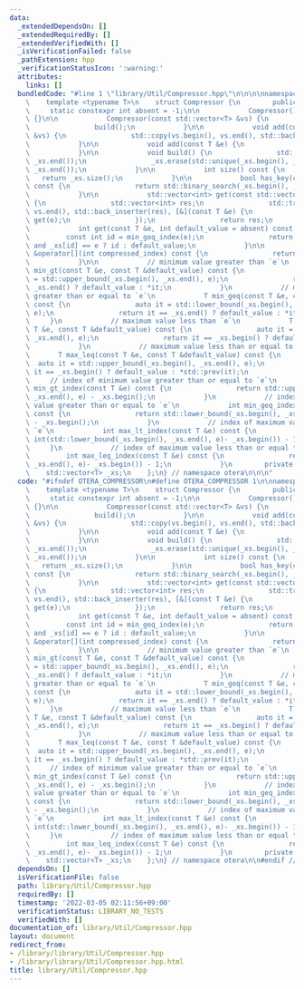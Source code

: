 ```yaml
---
data:
  _extendedDependsOn: []
  _extendedRequiredBy: []
  _extendedVerifiedWith: []
  _isVerificationFailed: false
  _pathExtension: hpp
  _verificationStatusIcon: ':warning:'
  attributes:
    links: []
  bundledCode: "#line 1 \"library/Util/Compressor.hpp\"\n\n\n\nnamespace otera {\n\
    \    template <typename T>\n    struct Compressor {\n        public:\n       \
    \     static constexpr int absent = -1;\n\n            Compressor() : _xs(std::vector<T>{})\
    \ {}\n\n            Compressor(const std::vector<T> &vs) {\n                add(vs);\n\
    \                build();\n            }\n\n            void add(const std::vector<T>\
    \ &vs) {\n                std::copy(vs.begin(), vs.end(), std::back_inserter(_xs));\n\
    \            }\n\n            void add(const T &e) {\n                _xs.emplace_back(e);\n\
    \            }\n\n            void build() {\n                std::sort(_xs.begin(),\
    \ _xs.end());\n                _xs.erase(std::unique(_xs.begin(), _xs.end()),\
    \ _xs.end());\n            }\n\n            int size() const {\n             \
    \   return _xs.size();\n            }\n\n            bool has_key(const T &e)\
    \ const {\n                return std::binary_search(_xs.begin(), _xs.end(), e);\n\
    \            }\n\n            std::vector<int> get(const std::vector<T> &vs) const\
    \ {\n                std::vector<int> res;\n                std::transform(vs.begin(),\
    \ vs.end(), std::back_inserter(res), [&](const T &e) {\n                    return\
    \ get(e);\n                });\n                return res;\n            }\n\n\
    \            int get(const T &e, int default_value = absent) const {\n       \
    \         const int id = min_geq_index(e);\n                return id != size()\
    \ and _xs[id] == e ? id : default_value;\n            }\n\n            const T\
    \ &operator[](int compressed_index) const {\n                return _xs[compressed_index];\n\
    \            }\n\n            // minimum value greater than `e`\n            T\
    \ min_gt(const T &e, const T &default_value) const {\n                auto it\
    \ = std::upper_bound(_xs.begin(), _xs.end(), e);\n                return it ==\
    \ _xs.end() ? default_value : *it;\n            }\n            // minimum value\
    \ greater than or equal to `e`\n            T min_geq(const T &e, const T &default_value)\
    \ const {\n                auto it = std::lower_bound(_xs.begin(), _xs.end(),\
    \ e);\n                return it == _xs.end() ? default_value : *it;\n       \
    \     }\n            // maximum value less than `e`\n            T max_lt(const\
    \ T &e, const T &default_value) const {\n                auto it = std::lower_bound(_xs.begin(),\
    \ _xs.end(), e);\n                return it == _xs.begin() ? default_value : *std::prev(it);\n\
    \            }\n            // maximum value less than or equal to `e`\n     \
    \       T max_leq(const T &e, const T &default_value) const {\n              \
    \  auto it = std::upper_bound(_xs.begin(), _xs.end(), e);\n                return\
    \ it == _xs.begin() ? default_value : *std::prev(it);\n            }\n       \
    \     // index of minimum value greater than or equal to `e`\n            int\
    \ min_gt_index(const T &e) const {\n                return std::upper_bound(_xs.begin(),\
    \ _xs.end(), e) - _xs.begin();\n            }\n            // index of minimum\
    \ value greater than or equal to `e`\n            int min_geq_index(const T &e)\
    \ const {\n                return std::lower_bound(_xs.begin(), _xs.end(), e)\
    \ - _xs.begin();\n            }\n            // index of maximum value less than\
    \ `e`\n            int max_lt_index(const T &e) const {\n                return\
    \ int(std::lower_bound(_xs.begin(), _xs.end(), e)- _xs.begin()) - 1;\n       \
    \     }\n            // index of maximum value less than or equal to `e`\n   \
    \         int max_leq_index(const T &e) const {\n                return int(std::upper_bound(_xs.begin(),\
    \ _xs.end(), e)- _xs.begin()) - 1;\n            }\n        private:\n        \
    \    std::vector<T> _xs;\n    };\n} // namespace otera\n\n\n"
  code: "#ifndef OTERA_COMPRESSOR\n#define OTERA_COMPRESSOR 1\n\nnamespace otera {\n\
    \    template <typename T>\n    struct Compressor {\n        public:\n       \
    \     static constexpr int absent = -1;\n\n            Compressor() : _xs(std::vector<T>{})\
    \ {}\n\n            Compressor(const std::vector<T> &vs) {\n                add(vs);\n\
    \                build();\n            }\n\n            void add(const std::vector<T>\
    \ &vs) {\n                std::copy(vs.begin(), vs.end(), std::back_inserter(_xs));\n\
    \            }\n\n            void add(const T &e) {\n                _xs.emplace_back(e);\n\
    \            }\n\n            void build() {\n                std::sort(_xs.begin(),\
    \ _xs.end());\n                _xs.erase(std::unique(_xs.begin(), _xs.end()),\
    \ _xs.end());\n            }\n\n            int size() const {\n             \
    \   return _xs.size();\n            }\n\n            bool has_key(const T &e)\
    \ const {\n                return std::binary_search(_xs.begin(), _xs.end(), e);\n\
    \            }\n\n            std::vector<int> get(const std::vector<T> &vs) const\
    \ {\n                std::vector<int> res;\n                std::transform(vs.begin(),\
    \ vs.end(), std::back_inserter(res), [&](const T &e) {\n                    return\
    \ get(e);\n                });\n                return res;\n            }\n\n\
    \            int get(const T &e, int default_value = absent) const {\n       \
    \         const int id = min_geq_index(e);\n                return id != size()\
    \ and _xs[id] == e ? id : default_value;\n            }\n\n            const T\
    \ &operator[](int compressed_index) const {\n                return _xs[compressed_index];\n\
    \            }\n\n            // minimum value greater than `e`\n            T\
    \ min_gt(const T &e, const T &default_value) const {\n                auto it\
    \ = std::upper_bound(_xs.begin(), _xs.end(), e);\n                return it ==\
    \ _xs.end() ? default_value : *it;\n            }\n            // minimum value\
    \ greater than or equal to `e`\n            T min_geq(const T &e, const T &default_value)\
    \ const {\n                auto it = std::lower_bound(_xs.begin(), _xs.end(),\
    \ e);\n                return it == _xs.end() ? default_value : *it;\n       \
    \     }\n            // maximum value less than `e`\n            T max_lt(const\
    \ T &e, const T &default_value) const {\n                auto it = std::lower_bound(_xs.begin(),\
    \ _xs.end(), e);\n                return it == _xs.begin() ? default_value : *std::prev(it);\n\
    \            }\n            // maximum value less than or equal to `e`\n     \
    \       T max_leq(const T &e, const T &default_value) const {\n              \
    \  auto it = std::upper_bound(_xs.begin(), _xs.end(), e);\n                return\
    \ it == _xs.begin() ? default_value : *std::prev(it);\n            }\n       \
    \     // index of minimum value greater than or equal to `e`\n            int\
    \ min_gt_index(const T &e) const {\n                return std::upper_bound(_xs.begin(),\
    \ _xs.end(), e) - _xs.begin();\n            }\n            // index of minimum\
    \ value greater than or equal to `e`\n            int min_geq_index(const T &e)\
    \ const {\n                return std::lower_bound(_xs.begin(), _xs.end(), e)\
    \ - _xs.begin();\n            }\n            // index of maximum value less than\
    \ `e`\n            int max_lt_index(const T &e) const {\n                return\
    \ int(std::lower_bound(_xs.begin(), _xs.end(), e)- _xs.begin()) - 1;\n       \
    \     }\n            // index of maximum value less than or equal to `e`\n   \
    \         int max_leq_index(const T &e) const {\n                return int(std::upper_bound(_xs.begin(),\
    \ _xs.end(), e)- _xs.begin()) - 1;\n            }\n        private:\n        \
    \    std::vector<T> _xs;\n    };\n} // namespace otera\n\n#endif // OTERA_COMPRESSOR"
  dependsOn: []
  isVerificationFile: false
  path: library/Util/Compressor.hpp
  requiredBy: []
  timestamp: '2022-03-05 02:11:56+09:00'
  verificationStatus: LIBRARY_NO_TESTS
  verifiedWith: []
documentation_of: library/Util/Compressor.hpp
layout: document
redirect_from:
- /library/library/Util/Compressor.hpp
- /library/library/Util/Compressor.hpp.html
title: library/Util/Compressor.hpp
---
```

